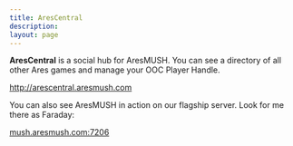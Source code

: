 ```yaml
---
title: AresCentral
description:
layout: page
---
```


**AresCentral** is a social hub for AresMUSH. You can see a directory of all other Ares games and manage your OOC Player Handle.  

<a href="http://arescentral.aresmush.com">http://arescentral.aresmush.com</a>

You can also see AresMUSH in action on our flagship server.  Look for me there as Faraday:

<a href="telnet://telnet:mush.aresmush.com:7206">mush.aresmush.com:7206</a>